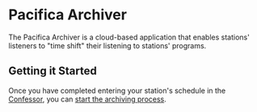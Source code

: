 <!--
---
	title: Pacifica Archiver
	author: David Klann <dklann@broadcasttool.com>
	date: Tue Mar 28 09:31:11 AM CDT 2023
---
-->
<!-- Create formatted output with one of these commands:
	pandoc --toc --standalone --self-contained -f markdown -t html -o overview.html overview.md
	pandoc --toc --standalone --self-contained -f markdown -t latex -o overview.pdf overview.md
-->

# Pacifica Archiver #

The Pacifica Archiver is a cloud-based application that enables stations'
listeners to "time shift" their listening to stations' programs.

## Getting it Started ##

Once you have completed entering your station's schedule in the
[Confessor](../confessor/overview.md), you can
[start the archiving process](../archive/startup.md).
